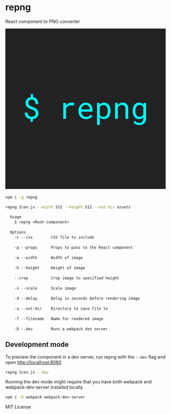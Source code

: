 
# repng

React component to PNG converter

![](example/repng.png)

```sh
npm i -g repng
```

```sh
repng Icon.js --width 512 --height 512 --out-dir assets
```

```
  Usage
    $ repng <Root-component>

  Options
    -c --css        CSS file to include

    -p --props      Props to pass to the React component

    -w --width      Width of image

    -h --height     Height of image

    --crop          Crop image to specified height

    -s --scale      Scale image

    -d --delay      Delay in seconds before rendering image

    -o --out-dir    Directory to save file to

    -f --filename   Name for rendered image

    -D --dev        Runs a webpack dev server
```

## Development mode

To preview the component in a dev server, run repng with the `--dev` flag
and open <http://localhost:8080>

```sh
repng Icon.js --dev
```

Running the dev mode might require that you have both webpack and webpack-dev-server installed locally

```sh
npm i -D webpack webpack-dev-server
```

MIT License
